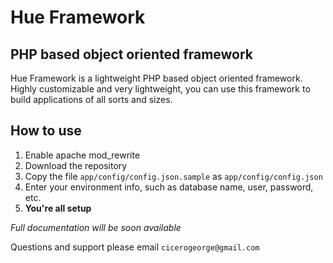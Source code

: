 # Hue Framework
## PHP based object oriented framework

Hue Framework is a lightweight PHP based object oriented framework. Highly customizable and very lightweight, you can use this framework to build applications of all sorts and sizes.

## How to use

1. Enable apache mod_rewrite
2. Download the repository
3. Copy the file `app/config/config.json.sample` as `app/config/config.json`
4. Enter your environment info, such as database name, user, password, etc.
5. **You're all setup**

*Full documentation will be soon available*

Questions and support please email `cicerogeorge@gmail.com`